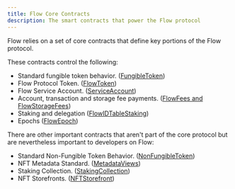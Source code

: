 ```yaml
---
title: Flow Core Contracts
description: The smart contracts that power the Flow protocol
---
```


Flow relies on a set of core contracts that define key portions of the
Flow protocol.

These contracts control the following:

- Standard fungible token behavior. ([FungibleToken](./02-fungible-token.mdx))
- Flow Protocol Token. ([FlowToken](./03-flow-token.mdx))
- Flow Service Account. ([ServiceAccount](./04-service-account.mdx))
- Account, transaction and storage fee payments. ([FlowFees and FlowStorageFees](./05-flow-fees.mdx))
- Staking and delegation ([FlowIDTableStaking](./06-staking-contract-reference.mdx))
- Epochs ([FlowEpoch](./07-epoch-contract-reference.mdx))

There are other important contracts that aren't part of the core protocol
but are nevertheless important to developers on Flow:

- Standard Non-Fungible Token Behavior. ([NonFungibleToken](./08-non-fungible-token.mdx))
- NFT Metadata Standard. ([MetadataViews](./09-nft-metadata.mdx))
- Staking Collection. ([StakingCollection](./11-staking-collection.mdx))
- NFT Storefronts. ([NFTStorefront](./10-nft-storefront.md))

